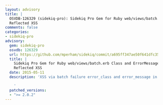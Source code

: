 ```yaml
---
layout: advisory
title: |
  OSVDB-126329 (sidekiq-pro): Sidekiq Pro Gem for Ruby web/views/batch.erb Class and ErrorMessage Elements
  Reflected XSS
comments: false
categories:
- sidekiq-pro
advisory:
  gem: sidekiq-pro
  osvdb: 126329
  url: https://github.com/mperham/sidekiq/commit/a695ff347ae50f641dfc35189131b232ea0aa1db
  title: |
    Sidekiq Pro Gem for Ruby web/views/batch.erb Class and ErrorMessage Elements
    Reflected XSS
  date: 2015-05-11
  description: 'XSS via batch failure error_class and error_message in Sidekiq::Web

    '
  patched_versions:
  - ">= 2.0.2"
---
```


